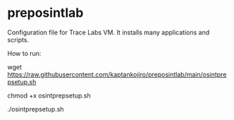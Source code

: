 # preposintlab

Configuration file for Trace Labs VM.
It installs many applications and scripts.

How to run:

wget https://raw.githubusercontent.com/kaptankojiro/preposintlab/main/osintprepsetup.sh

chmod +x osintprepsetup.sh

./osintprepsetup.sh
